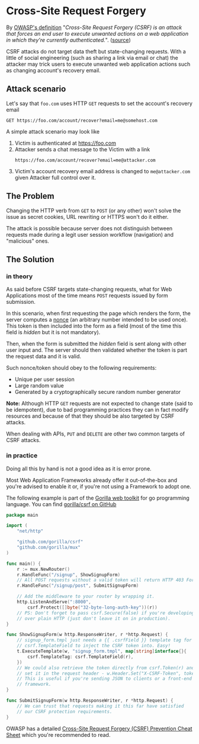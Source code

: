 Cross-Site Request Forgery
==========================

By [OWASP's definition][1] "_Cross-Site Request Forgery (CSRF) is an attack that
forces an end user to execute unwanted actions on a web application in which
they're currently authenticated._". ([source][1])

CSRF attacks do not target data theft but state-changing requests. With a little
of social engineering (such as sharing a link via email or chat) the attacker
may trick users to execute unwanted web application actions such as changing
account's recovery email.

## Attack scenario

Let's say that `foo.com` uses HTTP `GET` requests to set the account's recovery
email

```
GET https://foo.com/account/recover?email=me@somehost.com
```

A simple attack scenario may look like

1. Victim is authenticated at https://foo.com
2. Attacker sends a chat message to the Victim with a link
   ```
   https://foo.com/account/recover?email=me@attacker.com
   ```
3. Victim's account recovery email address is changed to `me@attacker.com` given
   Attacker full control over it.

## The Problem

Changing the HTTP verb from `GET` to `POST` (or any other) won't solve the
issue as secret cookies, URL rewriting or HTTPS won't do it either.

The attack is possible because server does not distinguish between requests made
during a legit user session workflow (navigation) and "malicious" ones.

## The Solution

### in theory

As said before CSRF targets state-changing requests, what for Web Applications
most of the time means `POST` requests issued by form submission.

In this scenario, when first requesting the page which renders the form, the
server computes a [nonce][2] (an arbitrary number intended to be used once). This
token is then included into the form as a field (most of the time this field is
_hidden_ but it is not mandatory).

Then, when the form is submitted the _hidden_ field is sent along with other
user input and. The server should then validated whether the token is part the
request data and it is valid.

Such nonce/token should obey to the following requirements:

* Unique per user session
* Large random value
* Generated by a cryptographically secure random number generator 

**Note:** Although HTTP `GET` requests are not expected to change state (said to
be idempotent), due to bad programming practices they can in fact modify
resources and because of that they should be also targeted by CSRF attacks.

When dealing with APIs, `PUT` and `DELETE` are other two common targets of CSRF
attacks.

### in practice

Doing all this by hand is not a good idea as it is error prone.

Most Web Application Frameworks already offer it out-of-the-box and you're
advised to enable it or, if you're not using a Framework to adopt one.

The following example is part of the [Gorilla web toolkit][3] for go
programming language. You can find [gorilla/csrf on GitHub][4]

```go
package main

import (
    "net/http"

    "github.com/gorilla/csrf"
    "github.com/gorilla/mux"
)

func main() {
    r := mux.NewRouter()
    r.HandleFunc("/signup", ShowSignupForm)
    // All POST requests without a valid token will return HTTP 403 Forbidden.
    r.HandleFunc("/signup/post", SubmitSignupForm)

    // Add the middleware to your router by wrapping it.
    http.ListenAndServe(":8000",
        csrf.Protect([]byte("32-byte-long-auth-key"))(r))
    // PS: Don't forget to pass csrf.Secure(false) if you're developing locally
    // over plain HTTP (just don't leave it on in production).
}

func ShowSignupForm(w http.ResponseWriter, r *http.Request) {
    // signup_form.tmpl just needs a {{ .csrfField }} template tag for
    // csrf.TemplateField to inject the CSRF token into. Easy!
    t.ExecuteTemplate(w, "signup_form.tmpl", map[string]interface{}{
        csrf.TemplateTag: csrf.TemplateField(r),
    })
    // We could also retrieve the token directly from csrf.Token(r) and
    // set it in the request header - w.Header.Set("X-CSRF-Token", token)
    // This is useful if you're sending JSON to clients or a front-end JavaScript
    // framework.
}

func SubmitSignupForm(w http.ResponseWriter, r *http.Request) {
    // We can trust that requests making it this far have satisfied
    // our CSRF protection requirements.
}
```

OWASP has a detailed [Cross-Site Request Forgery (CSRF) Prevention Cheat
Sheet][5] which you're recommended to read.

[1]: https://www.owasp.org/index.php/Cross-Site_Request_Forgery_(CSRF)
[2]: https://en.wikipedia.org/wiki/Cryptographic_nonce
[3]: http://www.gorillatoolkit.org/
[4]: https://github.com/gorilla/csrf 
[5]: https://www.owasp.org/index.php/Cross-Site_Request_Forgery_(CSRF)_Prevention_Cheat_Sheet#Synchronizer_.28CSRF.29_Tokens
